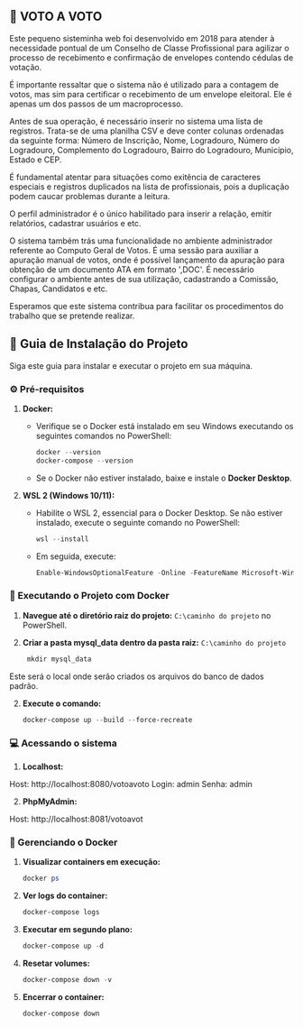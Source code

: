 ## 🚀 VOTO A VOTO

Este pequeno sisteminha web foi desenvolvido em 2018 para atender à necessidade pontual de um Conselho de Classe Profissional para agilizar o processo de recebimento e confirmação de envelopes contendo cédulas de votação.

É importante ressaltar que o sistema não é utilizado para a contagem de votos, mas sim para certificar o recebimento de um envelope eleitoral. Ele é apenas um dos passos de um macroprocesso.

Antes de sua operação, é necessário inserir no sistema uma lista de registros. Trata-se de uma planilha CSV e deve conter colunas ordenadas da seguinte forma: Número de Inscrição, Nome, Logradouro, Número do Logradouro, Complemento do Logradouro, Bairro do Logradouro, Município, Estado e CEP.

É fundamental atentar para situações como exitência de caracteres especiais e registros duplicados na lista de profissionais, pois a duplicação podem caucar problemas durante a leitura.

O perfil administrador é o único habilitado para inserir a relação, emitir relatórios, cadastrar usuários e etc.

O sistema também trás uma funcionalidade no ambiente administrador referente ao Computo Geral de Votos. É uma sessão para auxiliar a apuração manual de votos, onde é possível lançamento da apuração para obtenção de um documento ATA em formato ',DOC'. É necessário configurar o ambiente antes de sua utilização, cadastrando a Comissão, Chapas, Candidatos e etc.

Esperamos que este sistema contribua para facilitar os procedimentos do trabalho que se pretende realizar.

## 🚀 Guia de Instalação do Projeto

Siga este guia para instalar e executar o projeto em sua máquina.

### ⚙️ Pré-requisitos

1. **Docker:**
    - Verifique se o Docker está instalado em seu Windows executando os seguintes comandos no PowerShell:
      ```powershell
      docker --version
      docker-compose --version
      ```
    - Se o Docker não estiver instalado, baixe e instale o **Docker Desktop**.

2. **WSL 2 (Windows 10/11):**
    - Habilite o WSL 2, essencial para o Docker Desktop. Se não estiver instalado, execute o seguinte comando no PowerShell:
      ```powershell
      wsl --install
      ```
    - Em seguida, execute:
      ```powershell
      Enable-WindowsOptionalFeature -Online -FeatureName Microsoft-Windows-Subsystem-Linux
      ```

### 🐳 Executando o Projeto com Docker

1. **Navegue até o diretório raiz do projeto:** `C:\caminho do projeto` no PowerShell.

1. **Criar a pasta mysql_data dentro da pasta raiz:** `C:\caminho do projeto` 

    ```powershell
     mkdir mysql_data

Este será o local onde serão criados os arquivos do banco de dados padrão.


2. **Execute o comando:**
   ```powershell
   docker-compose up --build --force-recreate

### :computer: Acessando o sistema

1. **Localhost:** 

Host: http://localhost:8080/votoavoto
Login: admin
Senha: admin

2. **PhpMyAdmin:** 

Host: http://localhost:8081/votoavot

### 🐳 Gerenciando o Docker

1. **Visualizar containers em execução:** 
    ```powershelL
    docker ps

2. **Ver logs do container:** 
    ```powershelL 
    docker-compose logs

    
2. **Executar em segundo plano:** 
    ```powershelL 
    docker-compose up -d


2. **Resetar volumes:** 
    ```powershelL 
    docker-compose down -v


2. **Encerrar o container:** 
    ```powershelL 
    docker-compose down